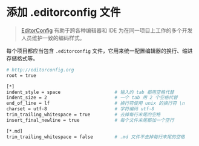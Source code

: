 # 添加 .editorconfig 文件

> [EditorConfig](https://editorconfig.org/) 有助于跨各种编辑器和 IDE 为在同一项目上工作的多个开发人员维护一致的编码样式。

每个项目都应当包含 `.editorconfig` 文件，它用来统一配置编辑器的换行、缩进存储格式等。

```bash
# http://editorconfig.org
root = true

[*]
indent_style = space                    # 输入的 tab 都用空格代替
indent_size = 2                         # 一个 tab 用 2 个空格代替
end_of_line = lf                        # 换行符使用 unix 的换行符 \n
charset = utf-8                         # 字符编码 utf-8
trim_trailing_whitespace = true         # 去掉每行末尾的空格
insert_final_newline = true             # 每个文件末尾都加一个空行

[*.md]
trim_trailing_whitespace = false        # .md 文件不去掉每行末尾的空格
```
